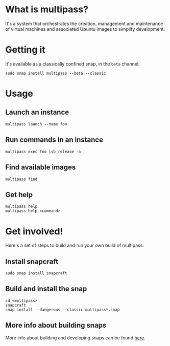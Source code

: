 # What is multipass?

It's a system that orchestrates the creation, management and maintenance
of virtual machines and associated Ubuntu images to simplify development.

# Getting it

It's available as a classically confined snap, in the `beta` channel:

```
sudo snap install multipass --beta --classic
```

# Usage

## Launch an instance
```
multipass launch --name foo
```

## Run commands in an instance
```
multipass exec foo lsb_release -a
```

## Find available images
```
multipass find
```

## Get help
```
multipass help
multipass help <command>
```

# Get involved!

Here's a set of steps to build and run your own build of multipass:

## Install snapcraft

```
sudo snap install snapcraft
```

## Build and install the snap

```
cd <multipass>
snapcraft
snap install --dangerous --classic multipass*.snap
```

## More info about building snaps

More info about building and developing snaps can be found [here](https://docs.snapcraft.io/t/clean-build-using-lxc/4157).
